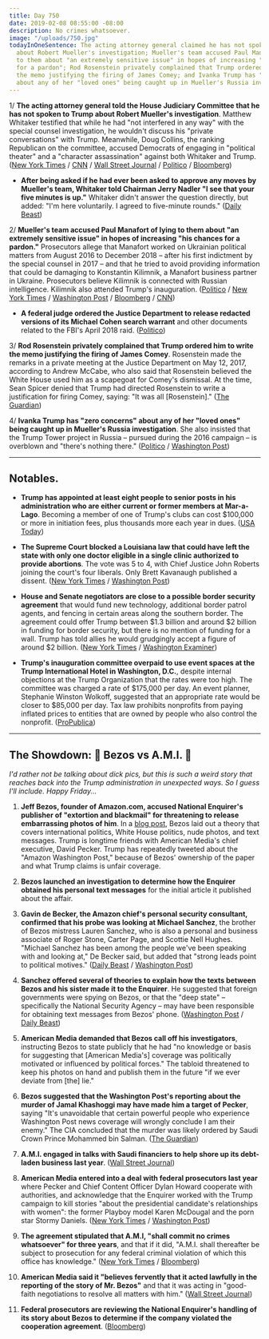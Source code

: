 ```yaml
---
title: Day 750
date: 2019-02-08 08:55:00 -08:00
description: No crimes whatsoever.
image: "/uploads/750.jpg"
todayInOneSentence: The acting attorney general claimed he has not spoken to Trump
  about Robert Mueller's investigation; Mueller's team accused Paul Manafort of lying
  to them about "an extremely sensitive issue" in hopes of increasing "his chances
  for a pardon"; Rod Rosenstein privately complained that Trump ordered him to write
  the memo justifying the firing of James Comey; and Ivanka Trump has "zero concerns"
  about any of her "loved ones" being caught up in Mueller's Russia investigation.
---
```


1/ **The acting attorney general told the House Judiciary Committee that he has not spoken to Trump about Robert Mueller's investigation**. Matthew Whitaker testified that while he had "not interfered in any way" with the special counsel investigation, he wouldn't discuss his "private conversations" with Trump. Meanwhile, Doug Collins, the ranking Republican on the committee, accused Democrats of engaging in "political theater" and a "character assassination" against both Whitaker and Trump. ([New York Times](https://www.nytimes.com/2019/02/08/us/politics/matthew-whitaker-testimony.html) / [CNN](https://www.cnn.com/2019/02/08/politics/matthew-whitaker-testimony-subpoena/index.html) / [Wall Street Journal](https://www.wsj.com/articles/acting-attorney-general-says-he-will-answer-lawmakers-questions-but-wont-discuss-talks-with-trump-11549635495) / [Politico](https://www.politico.com/story/2019/02/08/matthew-whitaker-testimony-1159140) / [Bloomberg](https://www.bloomberg.com/news/articles/2019-02-08/whitaker-says-he-won-t-talk-about-his-conversations-with-trump))

* **After being asked if he had ever been asked to approve any moves by Mueller's team, Whitaker told Chairman Jerry Nadler "I see that your five minutes is up."** Whitaker didn't answer the question directly, but added: "I'm here voluntarily. I agreed to five-minute rounds." ([Daily Beast](https://www.thedailybeast.com/matthew-whitaker-house-judiciary-hearing-opens-with-fireworks-over-subpoena-threat))

2/ **Mueller's team accused Paul Manafort of lying to them about "an extremely sensitive issue" in hopes of increasing "his chances for a pardon."** Prosecutors allege that Manafort worked on Ukrainian political matters from August 2016 to December 2018 – after his first indictment by the special counsel in 2017 – and that he tried to avoid providing information that could be damaging to Konstantin Kilimnik, a Manafort business partner in Ukraine. Prosecutors believe Kilimnik is connected with Russian intelligence. Kilimnik also attended Trump's inauguration. ([Politico](https://www.politico.com/story/2019/02/07/mueller-investigation-paul-manafort-1157977) / [New York Times](https://www.nytimes.com/2019/02/07/us/politics/manafort-pardon-russia-inquiry.html) / [Washington Post](https://www.washingtonpost.com/local/legal-issues/prosecutors-manafort-continued-ukraine-work-in-2018-and-key-russian-aide-came-to-trump-inauguration/2019/02/07/a0210b96-2a50-11e9-b2fc-721718903bfc_story.html) / [Bloomberg](https://www.bloomberg.com/news/articles/2019-02-07/gates-told-mueller-about-sharing-polling-data-transcript-shows) / [CNN](https://www.cnn.com/2019/02/07/politics/paul-manafort-hearing-kilimnik/index.html))

* **A federal judge ordered the Justice Department to release redacted versions of its Michael Cohen search warrant** and other documents related to the FBI's April 2018 raid. ([Politico](https://www.politico.com/story/2019/02/07/doj-judge-michael-cohen-search-warrant-1156631))

3/ **Rod Rosenstein privately complained that Trump ordered him to write the memo justifying the firing of James Comey**. Rosenstein made the remarks in a private meeting at the Justice Department on May 12, 2017, according to Andrew McCabe, who also said that Rosenstein believed the White House used him as a scapegoat for Comey's dismissal. At the time, Sean Spicer denied that Trump had directed Rosenstein to write a justification for firing Comey, saying: "It was all \[Rosenstein\]." ([The Guardian](https://www.theguardian.com/us-news/2019/feb/08/rosenstein-did-not-want-to-write-memo-justifying-comey-firing-new-book))

4/ **Ivanka Trump has "zero concerns" about any of her "loved ones" being caught up in Mueller's Russia investigation**. She also insisted that the Trump Tower project in Russia – pursued during the 2016 campaign – is overblown and "there's nothing there." ([Politico](https://www.politico.com/story/2019/02/08/ivanka-trump-mueller-investigation-1158642) / [Washington Post](https://www.washingtonpost.com/politics/ivanka-trump-has-zero-concern-about-mueller-probe-plays-down-pursuit-of-trump-tower-in-moscow/2019/02/08/df3a5346-2b90-11e9-b2fc-721718903bfc_story.html))

---

## Notables.

* **Trump has appointed at least eight people to senior posts in his administration who are either current or former members at Mar-a-Lago**. Becoming a member of one of Trump's clubs can cost $100,000 or more in initiation fees, plus thousands more each year in dues. ([USA Today](https://www.usatoday.com/story/news/investigations/2019/02/08/donald-trump-picks-ambassadors-golf-club-mar-lago-members/2748260002/))

* **The Supreme Court blocked a Louisiana law that could have left the state with only one doctor eligible in a single clinic authorized to provide abortions**. The vote was 5 to 4, with Chief Justice John Roberts joining the court's four liberals. Only Brett Kavanaugh published a dissent. ([New York Times](https://www.nytimes.com/2019/02/07/us/politics/louisiana-abortion-law-supreme-court.html) / [Washington Post](https://www.washingtonpost.com/politics/courts_law/supreme-court-on-5-to-4-vote-blocks-restrictive-louisiana-abortion-law/2019/02/07/a90742dc-2656-11e9-81fd-b7b05d5bed90_story.html))

* **House and Senate negotiators are close to a possible border security agreement** that would fund new technology, additional border patrol agents, and fencing in certain areas along the southern border. The agreement could offer Trump between $1.3 billion and around $2 billion in funding for border security, but there is no mention of funding for a wall. Trump has told allies he would grudgingly accept a figure of around $2 billion. ([New York Times](https://www.nytimes.com/2019/02/08/us/politics/government-shutdown-deal.html) / [Washington Examiner](https://www.washingtonexaminer.com/news/congress/congress-close-to-a-deal-on-border-fencing-and-trump-might-take-it))

* **Trump's inauguration committee overpaid to use event spaces at the Trump International Hotel in Washington, D.C.**, despite internal objections at the Trump Organization that the rates were too high. The committee was charged a rate of $175,000 per day. An event planner, Stephanie Winston Wolkoff, suggested that an appropriate rate would be closer to $85,000 per day. Tax law prohibits nonprofits from paying inflated prices to entities that are owned by people who also control the nonprofit. ([ProPublica](https://www.propublica.org/article/trump-inc-new-evidence-emerges-of-possible-wrongdoing-by-trump-inaugural-committee))

---

## The Showdown: 🤜 Bezos vs A.M.I. 🤛

*I'd rather not be talking about dick pics, but this is such a weird story that reaches back into the Trump administration in unexpected ways. So I guess I'll include. Happy Friday...*

 1. **Jeff Bezos, founder of Amazon.com, accused National Enquirer's publisher of "extortion and blackmail" for threatening to release embarrassing photos of him**. In a [blog post](https://medium.com/@jeffreypbezos/no-thank-you-mr-pecker-146e3922310f), Bezos laid out a theory that covers international politics, White House politics, nude photos, and text messages. Trump is longtime friends with American Media's chief executive, David Pecker. Trump has repeatedly tweeted about the "Amazon Washington Post," because of Bezos' ownership of the paper and what Trump claims is unfair coverage.

 2. **Bezos launched an investigation to determine how the Enquirer obtained his personal text messages** for the initial article it published about the affair.

 3. **Gavin de Becker, the Amazon chief's personal security consultant, confirmed that his probe was looking at Michael Sanchez**, the brother of Bezos mistress Lauren Sanchez, who is also a personal and business associate of Roger Stone, Carter Page, and Scottie Nell Hughes. "Michael Sanchez has been among the people we've been speaking with and looking at," De Becker said, but added that "strong leads point to political motives." ([Daily Beast](https://www.thedailybeast.com/bezos-investigators-question-the-brother-of-his-mistress-lauren-sanchez-in-national-enquirer-leak-probe) / [Washington Post](https://www.washingtonpost.com/politics/was-tabloid-expose-of-bezos-affair-just-juicy-gossip-or-a-political-hit-job/2019/02/05/03d2f716-2633-11e9-90cd-dedb0c92dc17_story.html))

 4. **Sanchez offered several of theories to explain how the texts between Bezos and his sister made it to the Enquirer**. He suggested that foreign governments were spying on Bezos, or that the "deep state" – specifically the National Security Agency – may have been responsible for obtaining text messages from Bezos' phone. ([Washington Post](https://www.washingtonpost.com/politics/was-tabloid-expose-of-bezos-affair-just-juicy-gossip-or-a-political-hit-job/2019/02/05/03d2f716-2633-11e9-90cd-dedb0c92dc17_story.html) / [Daily Beast](https://www.thedailybeast.com/bezos-investigators-question-the-brother-of-his-mistress-lauren-sanchez-in-national-enquirer-leak-probe))

 5. **American Media demanded that Bezos call off his investigators**, instructing Bezos to state publicly that he had "no knowledge or basis for suggesting that \[American Media's\] coverage was politically motivated or influenced by political forces." The tabloid threatened to keep his photos on hand and publish them in the future "if we ever deviate from \[the\] lie."

 6. **Bezos suggested that the Washington Post's reporting about the murder of Jamal Khashoggi may have made him a target of Pecker**, saying "It's unavoidable that certain powerful people who experience Washington Post news coverage will wrongly conclude I am their enemy." The CIA concluded that the murder was likely ordered by Saudi Crown Prince Mohammed bin Salman. ([The Guardian](https://www.theguardian.com/technology/2019/feb/07/jeff-bezos-national-enquirer-blackmail-claims-trump))

 7. **A.M.I. engaged in talks with Saudi financiers to help shore up its debt-laden business last year**. ([Wall Street Journal](https://www.wsj.com/articles/amazons-jeff-bezos-accuses-national-enquirer-of-attempted-blackmail-11549636531))

 8. **American Media entered into a deal with federal prosecutors last year** where Pecker and Chief Content Officer Dylan Howard cooperate with authorities, and acknowledge that the Enquirer worked with the Trump campaign to kill stories "about the presidential candidate's relationships with women": the former Playboy model Karen McDougal and the porn star Stormy Daniels. ([New York Times](https://www.nytimes.com/2019/02/07/technology/jeff-bezos-sanchez-enquirer.html) / [Washington Post](https://www.washingtonpost.com/arts-entertainment/2019/02/08/amazon-ceo-jeff-bezos-accuses-national-enquirer-extortion-over-intimate-photos/))

 9. **The agreement stipulated that A.M.I, "shall commit no crimes whatsoever" for three years**, and that if it did, "A.M.I. shall thereafter be subject to prosecution for any federal criminal violation of which this office has knowledge." ([New York Times](https://www.nytimes.com/2019/02/07/technology/jeff-bezos-sanchez-enquirer.html) / [Bloomberg](https://www.bloomberg.com/news/articles/2019-02-08/bezos-allegations-could-upend-american-media-s-deal-with-feds))

10. **American Media said it "believes fervently that it acted lawfully in the reporting of the story of Mr. Bezos"** and that it was acting in "good-faith negotiations to resolve all matters with him." ([Wall Street Journal](https://www.wsj.com/articles/amazons-jeff-bezos-accuses-national-enquirer-of-attempted-blackmail-11549636531))

11. **Federal prosecutors are reviewing the National Enquirer's handling of its story about Bezos to determine if the company violated the cooperation agreement**. ([Bloomberg](https://www.bloomberg.com/news/articles/2019-02-08/national-enquirer-s-ami-said-to-be-scrutinized-over-bezos-story))
